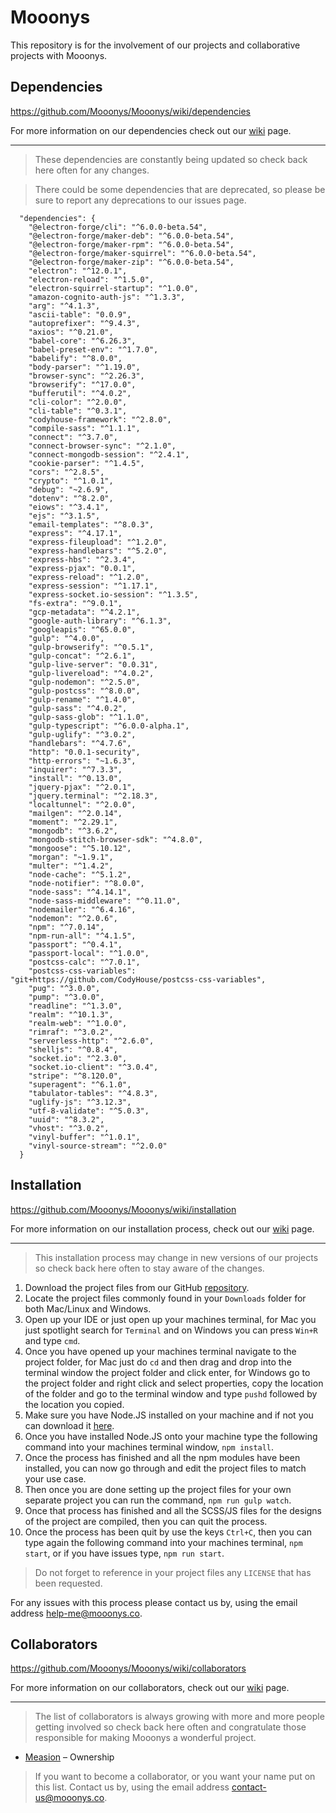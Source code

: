 # Mooonys
This repository is for the involvement of our projects and collaborative projects with Mooonys.

## Dependencies

https://github.com/Mooonys/Mooonys/wiki/dependencies

For more information on our dependencies check out our [wiki](https://www.mooonys.co/github/dependencies) page.

***

> These dependencies are constantly being updated so check back here often for any changes.

> There could be some dependencies that are deprecated, so please be sure to report any deprecations to our issues page.

```
  "dependencies": {
    "@electron-forge/cli": "^6.0.0-beta.54",
    "@electron-forge/maker-deb": "^6.0.0-beta.54",
    "@electron-forge/maker-rpm": "^6.0.0-beta.54",
    "@electron-forge/maker-squirrel": "^6.0.0-beta.54",
    "@electron-forge/maker-zip": "^6.0.0-beta.54",
    "electron": "^12.0.1",
    "electron-reload": "^1.5.0",
    "electron-squirrel-startup": "^1.0.0",
    "amazon-cognito-auth-js": "^1.3.3",
    "arg": "^4.1.3",
    "ascii-table": "0.0.9",
    "autoprefixer": "^9.4.3",
    "axios": "^0.21.0",
    "babel-core": "^6.26.3",
    "babel-preset-env": "^1.7.0",
    "babelify": "^8.0.0",
    "body-parser": "^1.19.0",
    "browser-sync": "^2.26.3",
    "browserify": "^17.0.0",
    "bufferutil": "^4.0.2",
    "cli-color": "^2.0.0",
    "cli-table": "^0.3.1",
    "codyhouse-framework": "^2.8.0",
    "compile-sass": "^1.1.1",
    "connect": "^3.7.0",
    "connect-browser-sync": "^2.1.0",
    "connect-mongodb-session": "^2.4.1",
    "cookie-parser": "^1.4.5",
    "cors": "^2.8.5",
    "crypto": "^1.0.1",
    "debug": "~2.6.9",
    "dotenv": "^8.2.0",
    "eiows": "^3.4.1",
    "ejs": "^3.1.5",
    "email-templates": "^8.0.3",
    "express": "^4.17.1",
    "express-fileupload": "^1.2.0",
    "express-handlebars": "^5.2.0",
    "express-hbs": "^2.3.4",
    "express-pjax": "0.0.1",
    "express-reload": "^1.2.0",
    "express-session": "^1.17.1",
    "express-socket.io-session": "^1.3.5",
    "fs-extra": "^9.0.1",
    "gcp-metadata": "^4.2.1",
    "google-auth-library": "^6.1.3",
    "googleapis": "^65.0.0",
    "gulp": "^4.0.0",
    "gulp-browserify": "^0.5.1",
    "gulp-concat": "^2.6.1",
    "gulp-live-server": "0.0.31",
    "gulp-livereload": "^4.0.2",
    "gulp-nodemon": "^2.5.0",
    "gulp-postcss": "^8.0.0",
    "gulp-rename": "^1.4.0",
    "gulp-sass": "^4.0.2",
    "gulp-sass-glob": "^1.1.0",
    "gulp-typescript": "^6.0.0-alpha.1",
    "gulp-uglify": "^3.0.2",
    "handlebars": "^4.7.6",
    "http": "0.0.1-security",
    "http-errors": "~1.6.3",
    "inquirer": "^7.3.3",
    "install": "^0.13.0",
    "jquery-pjax": "^2.0.1",
    "jquery.terminal": "^2.18.3",
    "localtunnel": "^2.0.0",
    "mailgen": "^2.0.14",
    "moment": "^2.29.1",
    "mongodb": "^3.6.2",
    "mongodb-stitch-browser-sdk": "^4.8.0",
    "mongoose": "^5.10.12",
    "morgan": "~1.9.1",
    "multer": "^1.4.2",
    "node-cache": "^5.1.2",
    "node-notifier": "^8.0.0",
    "node-sass": "^4.14.1",
    "node-sass-middleware": "^0.11.0",
    "nodemailer": "^6.4.16",
    "nodemon": "^2.0.6",
    "npm": "^7.0.14",
    "npm-run-all": "^4.1.5",
    "passport": "^0.4.1",
    "passport-local": "^1.0.0",
    "postcss-calc": "^7.0.1",
    "postcss-css-variables": "git+https://github.com/CodyHouse/postcss-css-variables",
    "pug": "^3.0.0",
    "pump": "^3.0.0",
    "readline": "^1.3.0",
    "realm": "^10.1.3",
    "realm-web": "^1.0.0",
    "rimraf": "^3.0.2",
    "serverless-http": "^2.6.0",
    "shelljs": "^0.8.4",
    "socket.io": "^2.3.0",
    "socket.io-client": "^3.0.4",
    "stripe": "^8.120.0",
    "superagent": "^6.1.0",
    "tabulator-tables": "^4.8.3",
    "uglify-js": "^3.12.3",
    "utf-8-validate": "^5.0.3",
    "uuid": "^8.3.2",
    "vhost": "^3.0.2",
    "vinyl-buffer": "^1.0.1",
    "vinyl-source-stream": "^2.0.0"
  }
```

## Installation

https://github.com/Mooonys/Mooonys/wiki/installation

For more information on our installation process, check out our [wiki](https://www.mooonys.co/github/installation) page.

***

> This installation process may change in new versions of our projects so check back here often to stay aware of the changes.

1. Download the project files from our GitHub [repository](https://github.com/Mooonys/Mooonys).
2. Locate the project files commonly found in your ``Downloads`` folder for both Mac/Linux and Windows.
3. Open up your IDE or just open up your machines terminal, for Mac you just spotlight search for ``Terminal`` and on Windows you can press ``Win+R`` and type ``cmd``.
4. Once you have opened up your machines terminal navigate to the project folder, for Mac just do ``cd`` and then drag and drop into the terminal window the project folder and click enter, for Windows go to the project folder and right click and select properties, copy the location of the folder and go to the terminal window and type ``pushd`` followed by the location you copied.
5. Make sure you have Node.JS installed on your machine and if not you can download it [here](https://nodejs.org/en/).
6. Once you have installed Node.JS onto your machine type the following command into your machines terminal window, ``npm install``.
7. Once the process has finished and all the npm modules have been installed, you can now go through and edit the project files to match your use case.
8. Then once you are done setting up the project files for your own separate project you can run the command, ``npm run gulp watch``.
9. Once that process has finished and all the SCSS/JS files for the designs of the project are compiled, then you can quit the process.
10. Once the process has been quit by use the keys ``Ctrl+C``, then you can type again the following command into your machines terminal, ``npm start``, or if you have issues type, ``npm run start``.

> Do not forget to reference in your project files any ``LICENSE`` that has been requested.

For any issues with this process please contact us by, using the email address [help-me@mooonys.co](mailto:help-me@mooonys.co).

## Collaborators

https://github.com/Mooonys/Mooonys/wiki/collaborators

For more information on our collaborators, check out our [wiki](https://www.mooonys.co/github/collaborators) page.

***

> The list of collaborators is always growing with more and more people getting involved so check back here often and congratulate those responsible for making Mooonys a wonderful project.

* [Measion](https://github.com/Measion) – Ownership

> If you want to become a collaborator, or you want your name put on this list. Contact us by, using the email address [contact-us@mooonys.co](mailto:contact-us@mooonys.co).
